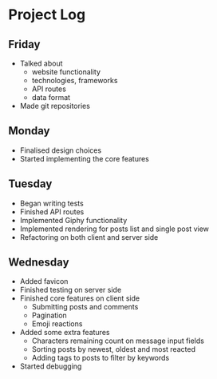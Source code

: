 # Project Log

## Friday

* Talked about
  * website functionality
  * technologies, frameworks
  * API routes
  * data format
* Made git repositories

## Monday

* Finalised design choices
* Started implementing the core features

## Tuesday

* Began writing tests
* Finished API routes
* Implemented Giphy functionality
* Implemented rendering for posts list and single post view
* Refactoring on both client and server side

## Wednesday

* Added favicon
* Finished testing on server side
* Finished core features on client side
  * Submitting posts and comments
  * Pagination
  * Emoji reactions
* Added some extra features
  * Characters remaining count on message input fields
  * Sorting posts by newest, oldest and most reacted
  * Adding tags to posts to filter by keywords
* Started debugging

